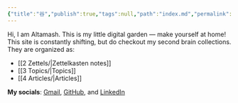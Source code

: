 ```yaml
---
{"title":"⾕","publish":true,"tags":null,"path":"index.md","permalink":"/index/","PassFrontmatter":true}
---
```



Hi, I am Altamash. This is my little digital garden — make yourself at home! This site is constantly shifting, but do checkout my second brain collections. They are organized as:
- [[2 Zettels/\|Zettelkasten notes]] 
- [[3 Topics/\|Topics]]
- [[4 Articles/\|Articles]]

**My socials**: [Gmail](mailto:altukhan43@gmail.com), [GitHub](https://github.com/ajkdrag), and [LinkedIn](https://www.linkedin.com/in/altamash-khan-7183681b8)